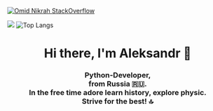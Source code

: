 
[![Omid Nikrah StackOverflow](https://github-readme-stackoverflow.vercel.app/?userID=522110&layout=compact)](https://ru.stackoverflow.com/users/522110/Алексндр-Босов)


![](https://komarev.com/ghpvc/?username=Alexandro1112)
![Top Langs](https://github-readme-stats.vercel.app/api/top-langs/?username=Alexandro1112&layout=compact)
<h1 align="center">Hi there, I'm Aleksandr &#128075</h1>
<h3 align="center">Python-Developer,<br> from Russia 🇷🇺.<br>
In the free time adore learn history, explore physic.<br><label>Strive for the best! &#128285 </label> </h3>
